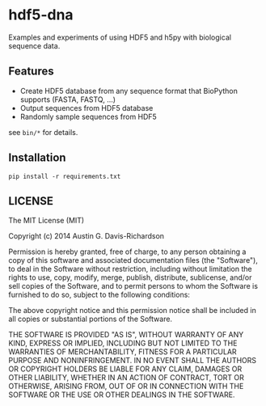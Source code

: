 # hdf5-dna

Examples and experiments of using HDF5 and h5py with biological sequence data.

## Features

- Create HDF5 database from any sequence format that BioPython supports
  (FASTA, FASTQ, ...)
- Output sequences from HDF5 database
- Randomly sample sequences from HDF5

see `bin/*` for details.

## Installation

`pip install -r requirements.txt`

## LICENSE

The MIT License (MIT)

Copyright (c) 2014 Austin G. Davis-Richardson

Permission is hereby granted, free of charge, to any person obtaining a
copy of this software and associated documentation files (the
"Software"), to deal in the Software without restriction, including
without limitation the rights to use, copy, modify, merge, publish,
distribute, sublicense, and/or sell copies of the Software, and to
permit persons to whom the Software is furnished to do so, subject to
the following conditions:

The above copyright notice and this permission notice shall be included
in all copies or substantial portions of the Software.

THE SOFTWARE IS PROVIDED "AS IS", WITHOUT WARRANTY OF ANY KIND, EXPRESS
OR IMPLIED, INCLUDING BUT NOT LIMITED TO THE WARRANTIES OF
MERCHANTABILITY, FITNESS FOR A PARTICULAR PURPOSE AND NONINFRINGEMENT.
IN NO EVENT SHALL THE AUTHORS OR COPYRIGHT HOLDERS BE LIABLE FOR ANY
CLAIM, DAMAGES OR OTHER LIABILITY, WHETHER IN AN ACTION OF CONTRACT,
TORT OR OTHERWISE, ARISING FROM, OUT OF OR IN CONNECTION WITH THE
SOFTWARE OR THE USE OR OTHER DEALINGS IN THE SOFTWARE.
